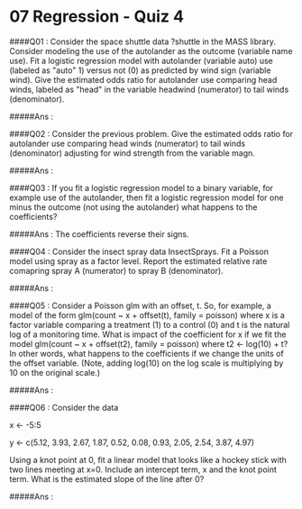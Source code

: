 # 07 Regression - Quiz 4

####Q01 : Consider the space shuttle data ?shuttle in the MASS library. 
Consider modeling the use of the autolander as the outcome (variable name use). 
Fit a logistic regression model with autolander (variable auto) use (labeled as "auto" 1) versus not (0) 
as predicted by wind sign (variable wind). Give the estimated odds ratio for autolander use comparing head winds,
labeled as "head" in the variable headwind (numerator) to tail winds (denominator).


#####Ans : 


####Q02 : Consider the previous problem. Give the estimated odds ratio for autolander 
use comparing head winds (numerator) to tail winds (denominator) adjusting for wind strength from the variable magn.


#####Ans : 


####Q03 : If you fit a logistic regression model to a binary variable, for example use of the autolander, 
then fit a logistic regression model for one minus the outcome (not using the autolander) what happens to the coefficients?

#####Ans : The coefficients reverse their signs.

####Q04 : Consider the insect spray data InsectSprays. Fit a Poisson model using spray as a factor level. 
Report the estimated relative rate comapring spray A (numerator) to spray B (denominator).


#####Ans :

####Q05 : Consider a Poisson glm with an offset, t. So, for example, a model of the form glm(count ~ x + offset(t), 
family = poisson) where x is a factor variable comparing a treatment (1) to a control (0) and t is the natural log of a monitoring 
time. What is impact of the coefficient for x if we fit the model glm(count ~ x + offset(t2), family = poisson) 
where t2 <- log(10) + t? In other words, what happens to the coefficients if we change the units of the offset variable. 
(Note, adding log(10) on the log scale is multiplying by 10 on the original scale.)


#####Ans :

####Q06 : Consider the data

x <- -5:5

y <- c(5.12, 3.93, 2.67, 1.87, 0.52, 0.08, 0.93, 2.05, 2.54, 3.87, 4.97)

Using a knot point at 0, fit a linear model that looks like a hockey stick with two lines meeting at x=0. 
Include an intercept term, x and the knot point term. What is the estimated slope of the line after 0?


#####Ans :



